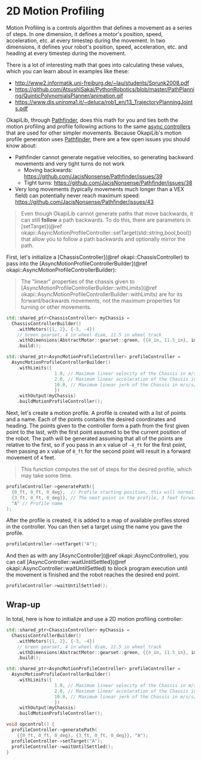 # 2D Motion Profiling

Motion Profiling is a controls algorithm that defines a movement as a series of
steps. In one dimension, it defines a motor's position, speed, acceleration,
etc. at every timestep during the movement. In two dimensions, it defines your
robot's position, speed, acceleration, etc. and heading at every timestep during
the movement.

There is a lot of interesting math that goes into calculating these values,
which you can learn about in examples like these:

- <http://www2.informatik.uni-freiburg.de/~lau/students/Sprunk2008.pdf>
- <https://github.com/AtsushiSakai/PythonRobotics/blob/master/PathPlanning/QuinticPolynomialsPlanner/animation.gif>
- <https://www.dis.uniroma1.it/~deluca/rob1_en/13_TrajectoryPlanningJoints.pdf>

OkapiLib, through [Pathfinder](https://github.com/JacisNonsense/Pathfinder),
does this math for you and ties both the motion profiling and profile following
actions to the same
[async controllers](docs/tutorials/walkthrough/asyncAutonomousMovement.md) that are used
for other simpler movements. Because OkapiLib's motion profile generation uses
[Pathfinder](https://github.com/JacisNonsense/Pathfinder), there are a few open
issues you should know about:

- Pathfinder cannot generate negative velocities, so generating backward movements and very tight turns do not work
  - Moving backwards: <https://github.com/JacisNonsense/Pathfinder/issues/39>
  - Tight turns: <https://github.com/JacisNonsense/Pathfinder/issues/38>
- Very long movements (typically movements much longer than a VEX field) can potentially never reach maximum speed: <https://github.com/JacisNonsense/Pathfinder/issues/43>

> Even though OkapiLib cannot generate paths that move backwards, it can still **follow** a path backwards. 
> To do this, there are parameters in [setTarget](@ref okapi::AsyncMotionProfileController::setTarget(std::string,bool,bool)) 
> that allow you to follow a path backwards and optionally mirror the path.

First, let's initialize a [ChassisController](@ref okapi::ChassisController) to
pass into the
[AsyncMotionProfileControllerBuilder](@ref okapi::AsyncMotionProfileControllerBuilder):

> The \"linear\" properties of the chassis given to
> [AsyncMotionProfileControllerBuilder::withLimits](@ref okapi::AsyncMotionProfileControllerBuilder::withLimits)
> are for its forward/backwards movements, not the maximum properties for
> turning or other movements.


```cpp
std::shared_ptr<ChassisController> myChassis =
  ChassisControllerBuilder()
    .withMotors({1, 2}, {-3, -4})
    // Green gearset, 4 in wheel diam, 11.5 in wheel track
    .withDimensions(AbstractMotor::gearset::green, {{4_in, 11.5_in}, imev5GreenTPR})
    .build();

std::shared_ptr<AsyncMotionProfileController> profileController =
  AsyncMotionProfileControllerBuilder()
    .withLimits({
                  1.0, // Maximum linear velocity of the Chassis in m/s
                  2.0, // Maximum linear acceleration of the Chassis in m/s/s
                  10.0, // Maximum linear jerk of the Chassis in m/s/s/s
                  })
    .withOutput(myChassis)
    .buildMotionProfileController();
```

Next, let's create a motion profile. A profile is created with a list of points
and a name. Each of the points contains the desired coordinates and heading.
The points given to the controller form a path from the first given
point to the last, with the first point assumed to be the current position of
the robot. The path will be generated assuming that all of the points are
relative to the first, so if you pass in an x value of `-4_ft` for the first
point, then passing an x value of `0_ft` for the second point will result in a
forward movement of `4` feet.

> This function computes the set of steps for the desired profile, which may
> take some time.

```cpp
profileController->generatePath({
  {0_ft, 0_ft, 0_deg},  // Profile starting position, this will normally be (0, 0, 0)
  {3_ft, 0_ft, 0_deg}}, // The next point in the profile, 3 feet forward
  "A" // Profile name
);
```

After the profile is created, it is added to a map of available profiles
stored in the controller. You can then set a target using the name you
gave the profile.


```cpp
profileController->setTarget("A");
```

And then as with any [AsyncController](@ref okapi::AsyncController), you can
call
[AsyncController::waitUntilSettled](@ref okapi::AsyncController::waitUntilSettled)
to block program execution until the movement is finished and the robot reaches
the desired end point.

```cpp
profileController->waitUntilSettled();
```

## Wrap-up

In total, here is how to initialize and use a 2D motion profiling controller:

```cpp
std::shared_ptr<ChassisController> myChassis =
  ChassisControllerBuilder()
    .withMotors({1, 2}, {-3, -4})
    // Green gearset, 4 in wheel diam, 11.5 in wheel track
    .withDimensions(AbstractMotor::gearset::green, {{4_in, 11.5_in}, imev5GreenTPR})
    .build();

std::shared_ptr<AsyncMotionProfileController> profileController = 
  AsyncMotionProfileControllerBuilder()
    .withLimits({
                  1.0, // Maximum linear velocity of the Chassis in m/s
                  2.0, // Maximum linear acceleration of the Chassis in m/s/s
                  10.0, // Maximum linear jerk of the Chassis in m/s/s/s
                  })
    .withOutput(myChassis)
    .buildMotionProfileController();

void opcontrol() {
  profileController->generatePath(
    {{0_ft, 0_ft, 0_deg}, {3_ft, 0_ft, 0_deg}}, "A");
  profileController->setTarget("A");
  profileController->waitUntilSettled();
}
```
